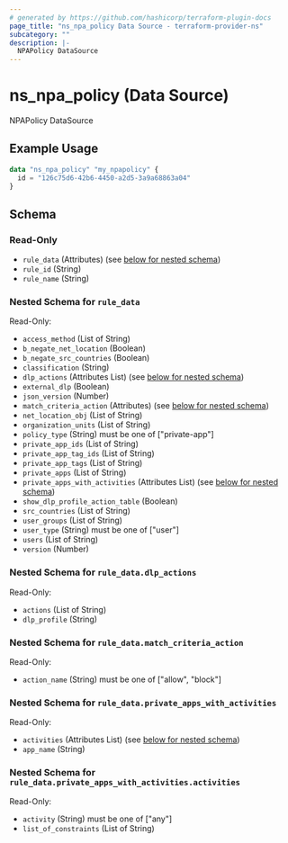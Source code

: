 ```yaml
---
# generated by https://github.com/hashicorp/terraform-plugin-docs
page_title: "ns_npa_policy Data Source - terraform-provider-ns"
subcategory: ""
description: |-
  NPAPolicy DataSource
---
```


# ns_npa_policy (Data Source)

NPAPolicy DataSource

## Example Usage

```terraform
data "ns_npa_policy" "my_npapolicy" {
  id = "126c75d6-42b6-4450-a2d5-3a9a68863a04"
}
```

<!-- schema generated by tfplugindocs -->
## Schema

### Read-Only

- `rule_data` (Attributes) (see [below for nested schema](#nestedatt--rule_data))
- `rule_id` (String)
- `rule_name` (String)

<a id="nestedatt--rule_data"></a>
### Nested Schema for `rule_data`

Read-Only:

- `access_method` (List of String)
- `b_negate_net_location` (Boolean)
- `b_negate_src_countries` (Boolean)
- `classification` (String)
- `dlp_actions` (Attributes List) (see [below for nested schema](#nestedatt--rule_data--dlp_actions))
- `external_dlp` (Boolean)
- `json_version` (Number)
- `match_criteria_action` (Attributes) (see [below for nested schema](#nestedatt--rule_data--match_criteria_action))
- `net_location_obj` (List of String)
- `organization_units` (List of String)
- `policy_type` (String) must be one of ["private-app"]
- `private_app_ids` (List of String)
- `private_app_tag_ids` (List of String)
- `private_app_tags` (List of String)
- `private_apps` (List of String)
- `private_apps_with_activities` (Attributes List) (see [below for nested schema](#nestedatt--rule_data--private_apps_with_activities))
- `show_dlp_profile_action_table` (Boolean)
- `src_countries` (List of String)
- `user_groups` (List of String)
- `user_type` (String) must be one of ["user"]
- `users` (List of String)
- `version` (Number)

<a id="nestedatt--rule_data--dlp_actions"></a>
### Nested Schema for `rule_data.dlp_actions`

Read-Only:

- `actions` (List of String)
- `dlp_profile` (String)


<a id="nestedatt--rule_data--match_criteria_action"></a>
### Nested Schema for `rule_data.match_criteria_action`

Read-Only:

- `action_name` (String) must be one of ["allow", "block"]


<a id="nestedatt--rule_data--private_apps_with_activities"></a>
### Nested Schema for `rule_data.private_apps_with_activities`

Read-Only:

- `activities` (Attributes List) (see [below for nested schema](#nestedatt--rule_data--private_apps_with_activities--activities))
- `app_name` (String)

<a id="nestedatt--rule_data--private_apps_with_activities--activities"></a>
### Nested Schema for `rule_data.private_apps_with_activities.activities`

Read-Only:

- `activity` (String) must be one of ["any"]
- `list_of_constraints` (List of String)


